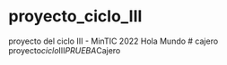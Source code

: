 # proyecto_ciclo_III
proyecto del ciclo III - MinTIC 2022
Hola Mundo
#   c a j e r o   
 p r o y e c t o _ c i c l o _ I I I _ P R U E B A _ C a j e r o  
 